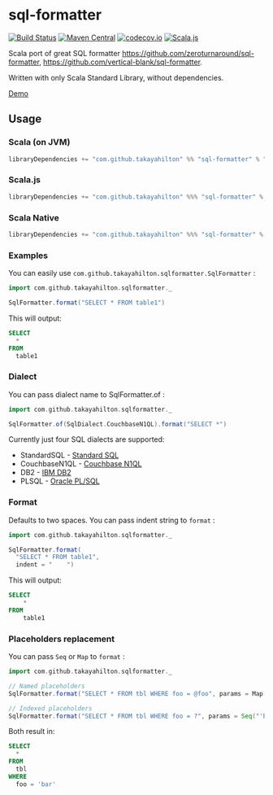 # sql-formatter

[![Build Status](https://travis-ci.org/takayahilton/sql-formatter.png?branch=master)](https://travis-ci.org/takayahilton/sql-formatter)
[![Maven Central](https://img.shields.io/maven-central/v/com.github.takayahilton/sql-formatter_2.12.svg?label=Maven%20Central)](https://search.maven.org/search?q=g:%22com.github.takayahilton%22%20AND%20a:%22sql-formatter_2.12%22)
[![codecov.io](http://codecov.io/github/takayahilton/sql-formatter/coverage.svg?branch=master)](https://codecov.io/gh/takayahilton/sql-formatter/branch/master)
[![Scala.js](https://www.scala-js.org/assets/badges/scalajs-1.0.0.svg)]()

Scala port of great SQL formatter <https://github.com/zeroturnaround/sql-formatter>, <https://github.com/vertical-blank/sql-formatter>.

Written with only Scala Standard Library, without dependencies.

[Demo](https://takayahilton.github.io/sql-formatter/)

## Usage

### Scala (on JVM)

```sbt
libraryDependencies += "com.github.takayahilton" %% "sql-formatter" % "1.1.0"
```

### Scala.js

```sbt
libraryDependencies += "com.github.takayahilton" %%% "sql-formatter" % "1.1.0"
```


### Scala Native

```sbt
libraryDependencies += "com.github.takayahilton" %%% "sql-formatter" % "1.1.0"
```

### Examples

You can easily use `com.github.takayahilton.sqlformatter.SqlFormatter` :

```scala
import com.github.takayahilton.sqlformatter._

SqlFormatter.format("SELECT * FROM table1")
```

This will output:

```sql
SELECT
  *
FROM
  table1
```

### Dialect

You can pass dialect name to SqlFormatter.of :

```scala
import com.github.takayahilton.sqlformatter._

SqlFormatter.of(SqlDialect.CouchbaseN1QL).format("SELECT *")
```

Currently just four SQL dialects are supported:

- StandardSQL - [Standard SQL](https://en.wikipedia.org/wiki/SQL:2011)
- CouchbaseN1QL - [Couchbase N1QL](http://www.couchbase.com/n1ql)
- DB2 - [IBM DB2](https://www.ibm.com/analytics/us/en/technology/db2/)
- PLSQL - [Oracle PL/SQL](http://www.oracle.com/technetwork/database/features/plsql/index.html)

### Format

Defaults to two spaces.
You can pass indent string to `format` :

```scala
import com.github.takayahilton.sqlformatter._

SqlFormatter.format(
  "SELECT * FROM table1",
  indent = "    ")
```

This will output:

```sql
SELECT
    *
FROM
    table1
```

### Placeholders replacement

You can pass `Seq` or `Map` to `format` :

```scala
import com.github.takayahilton.sqlformatter._

// Named placeholders
SqlFormatter.format("SELECT * FROM tbl WHERE foo = @foo", params = Map("foo" -> "'bar'"))

// Indexed placeholders
SqlFormatter.format("SELECT * FROM tbl WHERE foo = ?", params = Seq("'bar'"))
```

Both result in:

```sql
SELECT
  *
FROM
  tbl
WHERE
  foo = 'bar'
```
